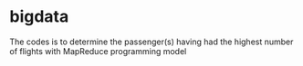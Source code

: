 # bigdata
The codes is to determine the passenger(s) having had the highest number of flights with MapReduce programming model
